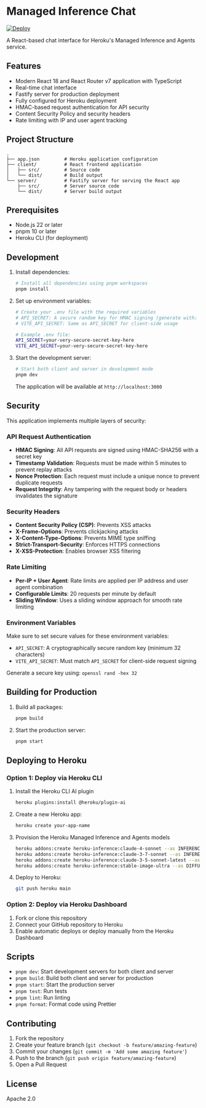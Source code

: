 # Managed Inference Chat

[![Deploy](https://www.herokucdn.com/deploy/button.svg)](https://www.heroku.com/deploy?template=https://github.com/heroku-reference-apps/managed-inference-chat)

A React-based chat interface for Heroku's Managed Inference and Agents service.

## Features

- Modern React 18 and React Router v7 application with TypeScript
- Real-time chat interface
- Fastify server for production deployment
- Fully configured for Heroku deployment
- HMAC-based request authentication for API security
- Content Security Policy and security headers
- Rate limiting with IP and user agent tracking

## Project Structure

```text
.
├── app.json         # Heroku application configuration
├── client/          # React frontend application
│   ├── src/         # Source code
│   └── dist/        # Build output
└── server/          # Fastify server for serving the React app
    ├── src/         # Server source code
    └── dist/        # Server build output
```

## Prerequisites

- Node.js 22 or later
- pnpm 10 or later
- Heroku CLI (for deployment)

## Development

1. Install dependencies:

   ```bash
   # Install all dependencies using pnpm workspaces
   pnpm install
   ```

1. Set up environment variables:

   ```bash
   # Create your .env file with the required variables
   # API_SECRET: A secure random key for HMAC signing (generate with: openssl rand -hex 32)
   # VITE_API_SECRET: Same as API_SECRET for client-side usage

   # Example .env file:
   API_SECRET=your-very-secure-secret-key-here
   VITE_API_SECRET=your-very-secure-secret-key-here
   ```

1. Start the development server:

   ```bash
   # Start both client and server in development mode
   pnpm dev
   ```

   The application will be available at `http://localhost:3000`

## Security

This application implements multiple layers of security:

### API Request Authentication

- **HMAC Signing**: All API requests are signed using HMAC-SHA256 with a secret key
- **Timestamp Validation**: Requests must be made within 5 minutes to prevent replay attacks
- **Nonce Protection**: Each request must include a unique nonce to prevent duplicate requests
- **Request Integrity**: Any tampering with the request body or headers invalidates the signature

### Security Headers

- **Content Security Policy (CSP)**: Prevents XSS attacks
- **X-Frame-Options**: Prevents clickjacking attacks
- **X-Content-Type-Options**: Prevents MIME type sniffing
- **Strict-Transport-Security**: Enforces HTTPS connections
- **X-XSS-Protection**: Enables browser XSS filtering

### Rate Limiting

- **Per-IP + User Agent**: Rate limits are applied per IP address and user agent combination
- **Configurable Limits**: 20 requests per minute by default
- **Sliding Window**: Uses a sliding window approach for smooth rate limiting

### Environment Variables

Make sure to set secure values for these environment variables:

- `API_SECRET`: A cryptographically secure random key (minimum 32 characters)
- `VITE_API_SECRET`: Must match `API_SECRET` for client-side request signing

Generate a secure key using: `openssl rand -hex 32`

## Building for Production

1. Build all packages:

   ```bash
   pnpm build
   ```

1. Start the production server:

   ```bash
   pnpm start
   ```

## Deploying to Heroku

### Option 1: Deploy via Heroku CLI

1. Install the Heroku CLI AI plugin

   ```bash
   heroku plugins:install @heroku/plugin-ai
   ```

1. Create a new Heroku app:

   ```bash
   heroku create your-app-name
   ```

1. Provision the Heroku Managed Inference and Agents models

   ```bash
   heroku addons:create heroku-inference:claude-4-sonnet --as INFERENCE_4
   heroku addons:create heroku-inference:claude-3-7-sonnet --as INFERENCE_3_7
   heroku addons:create heroku-inference:claude-3-5-sonnet-latest --as INFERENCE_3_5
   heroku addons:create heroku-inference:stable-image-ultra --as DIFFUSION
   ```

1. Deploy to Heroku:

   ```bash
   git push heroku main
   ```

### Option 2: Deploy via Heroku Dashboard

1. Fork or clone this repository
1. Connect your GitHub repository to Heroku
1. Enable automatic deploys or deploy manually from the Heroku Dashboard

## Scripts

- `pnpm dev`: Start development servers for both client and server
- `pnpm build`: Build both client and server for production
- `pnpm start`: Start the production server
- `pnpm test`: Run tests
- `pnpm lint`: Run linting
- `pnpm format`: Format code using Prettier

## Contributing

1. Fork the repository
2. Create your feature branch (`git checkout -b feature/amazing-feature`)
3. Commit your changes (`git commit -m 'Add some amazing feature'`)
4. Push to the branch (`git push origin feature/amazing-feature`)
5. Open a Pull Request

## License

Apache 2.0
